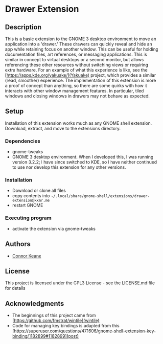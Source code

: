 # Drawer Extension


## Description

This is a basic extension to the GNOME 3 desktop environment to move an application into a 'drawer.' These drawers can quickly reveal and hide an app while retaining focus on another window. This can be useful for holding documentation files, art references, or messaging applications. This is similar in concept to virtual desktops or a second monitor, but allows referencing these other resources without switching views or requiring extra hardware. For an example of what this experience is like, see the [https://apps.kde.org/yakuake/](Yakuake) project, which provides a similar (read, smoother) experience. The implementation of this extension is more a proof of concept than anything, so there are some quirks with how it interacts with other window management features. In particular, tiled windows and closing windows in drawers may not behave as expected.

## Setup

Installation of this extension works much as any GNOME shell extension. Download, extract, and move to the extensions directory.

### Dependencies

* gnome-tweaks
* GNOME 3 desktop environment. When I developed this, I was running version 3.2.2; I have since switched to KDE, so I have neither continued to use nor develop this extension for any other versions.

### Installation

* Download or clone all files
* copy contents into `~/.local/share/gnome-shell/extensions/drawer-extension@kxnr.me`
* restart GNOME

### Executing program

* activate the extension via gnome-tweaks


## Authors

* [Connor Keane](kxnr.me)

## License

This project is licensed under the GPL3 License - see the LICENSE.md file for details

## Acknowledgments

* The beginnings of this project came from [https://github.com/fmstrat/wintile](wintile)
* Code for managing key bindings is adapted from this [https://superuser.com/questions/471606/gnome-shell-extension-key-binding/1182899#1182899](post)
